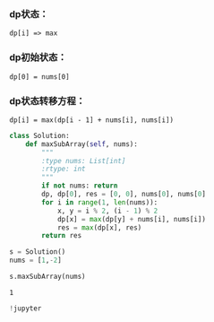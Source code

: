 
### dp状态：
```
dp[i] => max
```

### dp初始状态：
```
dp[0] = nums[0]
```

### dp状态转移方程：
```
dp[i] = max(dp[i - 1] + nums[i], nums[i])
```


```python
class Solution:
    def maxSubArray(self, nums):
        """
        :type nums: List[int]
        :rtype: int
        """
        if not nums: return
        dp, dp[0], res = [0, 0], nums[0], nums[0]
        for i in range(1, len(nums)):
            x, y = i % 2, (i - 1) % 2
            dp[x] = max(dp[y] + nums[i], nums[i])
            res = max(dp[x], res)
        return res
```


```python
s = Solution()
nums = [1,-2]
```


```python
s.maxSubArray(nums)
```




    1




```python
!jupyter
```
